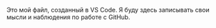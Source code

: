 Это мой файл, созданный в VS Code.
Я буду здесь записывать свои мысли и наблюдения по работе с GitHub.